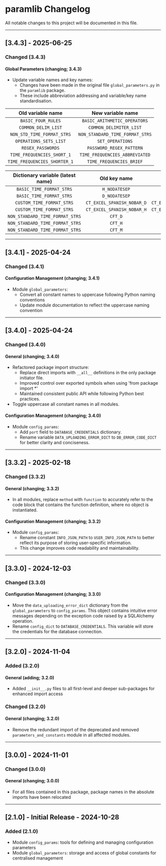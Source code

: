 # paramlib Changelog

All notable changes to this project will be documented in this file.

---

## [3.4.3] - 2025-06-25

### Changed (3.4.3)

#### **Global Parameters** (changing; 3.4.3)

- Update variable names and key names:
  - Changes have been made in the original file `global_parameters.py` in the `paramlib` package.
  - These include abbreviation addressing and variable/key name standardisation.

| Old variable name | New variable name |
|:-----------------:|:-----------------:|
| `BASIC_FOUR_RULES` | `BASIC_ARITHMETIC_OPERATORS` |
| `COMMON_DELIM_LIST` | `COMMON_DELIMITER_LIST` |
| `NON_STD_TIME_FORMAT_STRS` | `NON_STANDARD_TIME_FORMAT_STRS` |
| `OPERATIONS_SETS_LIST` | `SET_OPERATIONS` |
| `REGEX_PASSWORDS` | `PASSWORD_REGEX_PATTERN` |
| `TIME_FREQUENCIES_SHORT_1` | `TIME_FREQUENCIES_ABBREVIATED` |
| `TIME_FREQUENCIES_SHORTER_1` | `TIME_FREQUENCIES_BRIEF` |

| Dictionary variable (latest name) | Old key name | New key name |
|:----------------------------------:|:------------:|:------------:|
| `BASIC_TIME_FORMAT_STRS` | `H_NODATESEP` | `H_NO_DATE_SEP` |
| `BASIC_TIME_FORMAT_STRS` | `D_NODATESEP` | `D_NO_DATE_SEP` |
| `CUSTOM_TIME_FORMAT_STRS` | `CT_EXCEL_SPANISH_NOBAR_D` | `CT_EXCEL_SPANISH_NO_BAR_D` |
| `CUSTOM_TIME_FORMAT_STRS` | `CT_EXCEL_SPANISH_NOBAR_H` | `CT_EXCEL_SPANISH_NO_BAR_H` |
| `NON_STANDARD_TIME_FORMAT_STRS` | `CFT_D` | `CTIME_D` |
| `NON_STANDARD_TIME_FORMAT_STRS` | `CFT_H` | `CTIME_H` |
| `NON_STANDARD_TIME_FORMAT_STRS` | `CFT_M` | `CTIME_M` |

---

## [3.4.1] - 2025-04-24

### Changed (3.4.1)

#### **Configuration Management** (changing; 3.4.1)

- Module `global_parameters`:
  - Convert all constant names to uppercase following Python naming conventions
  - Update module documentation to reflect the uppercase naming convention

---

## [3.4.0] - 2025-04-24

### Changed (3.4.0)

#### **General** (changing; 3.4.0)

- Refactored package import structure:
  - Replace direct imports with `__all__` definitions in the only package initiator file.
  - Improved control over exported symbols when using 'from package import *'
  - Maintained consistent public API while following Python best practices.
- Toggle uppercase all constant names in all modules.

#### **Configuration Management** (changing; 3.4.0)

- Module `config_params`:
  - Add `port` field to `DATABASE_CREDENTIALS` dictionary.
  - Rename variable `DATA_UPLOADING_ERROR_DICT` to `DB_ERROR_CODE_DICT` for better clarity and conciseness.

---

## [3.3.2] - 2025-02-18

### Changed (3.3.2)

#### **General** (changing; 3.3.2)

- In all modules, replace `method` with `function` to accurately refer to the code block that contains the function definition, where no object is instantiated.

#### **Configuration Management** (changing; 3.3.2)

- Module `config_params`:
  - Rename constant `INFO_JSON_PATH` to `USER_INFO_JSON_PATH` to better reflect its purpose of storing user-specific information.
  - This change improves code readability and maintainability.

---

## [3.3.0] - 2024-12-03

### Changed (3.3.0)

#### **Configuration Management** (changing; 3.3.0)

- Move the `data_uploading_error_dict` dictionary from the `global_parameters` to `config_params`. This object contains intuitive error messages depending on the exception code raised by a SQLAlchemy operation.
- Rename `config_dict` to `DATABASE_CREDENTIALS`. This variable will store the credentials for the database connection.

---

## [3.2.0] - 2024-11-04

### Added (3.2.0)

#### **General** (adding; 3.2.0)

- Added `__init__.py` files to all first-level and deeper sub-packages for enhanced import access

### Changed (3.2.0)

#### **General** (changing; 3.2.0)

- Remove the redundant import of the deprecated and removed `parameters_and_constants` module in all affected modules.

---

## [3.0.0] - 2024-11-01

### Changed (3.0.0)

#### **General** (changing; 3.0.0)

- For all files contained in this package, package names in the absolute imports have been relocated

---

## [2.1.0] - Initial Release - 2024-10-28

### Added (2.1.0)

- Module `config_params`: tools for defining and managing configuration parameters
- Module `global_parameters`: storage and access of global constants for centralised management
